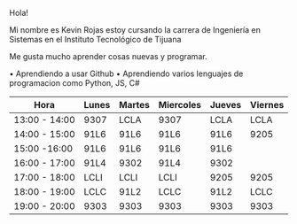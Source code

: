 



Hola!

Mi nombre es Kevin Rojas estoy cursando la carrera de Ingeniería en Sistemas en el Instituto Tecnológico de Tijuana

Me gusta mucho aprender cosas nuevas y programar.




• Aprendiendo a usar Github
• Aprendiendo varios lenguajes de programacion como Python, JS, C#










| Hora          | Lunes | Martes | Miercoles | Jueves | Viernes |
|---------------|-------|--------|-----------|--------|---------|
| 13:00 - 14:00 | 9307  | LCLA   | 9307      | LCLA   | LCLA    |
| 14:00 - 15:00 | 91L6  | 91L6   | 91L6      | 91L6   | 9205    |
| 15:00 -16:00  | 91L6  | 91L6   | 91L6      | 91L6   |         |
| 16:00 - 17:00 | 91L4  | 9302   | 91L4      | 9302   |         |
| 17:00 - 18:00 | LCLI  | LCLI   | LCLI      | 9205   | 9205    |
| 18:00 - 19:00 | LCLC  | 91L2   | LCLC      | 91L2   | LCLC    |
| 19:00 - 20:00 | 9303  | 9303   | 9303      | 9303   | 9303    |
